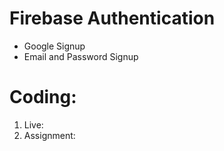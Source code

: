 # Firebase Authentication

- Google Signup
- Email and Password Signup

# Coding:

1. Live:
2. Assignment:
